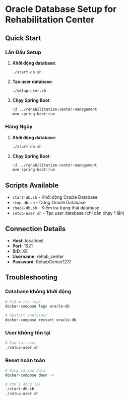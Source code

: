 # Oracle Database Setup for Rehabilitation Center

## Quick Start

### Lần Đầu Setup

1. **Khởi động database**:
   ```bash
   ./start-db.sh
   ```

2. **Tạo user database**:
   ```bash
   ./setup-user.sh
   ```

3. **Chạy Spring Boot**:
   ```bash
   cd ../rehabilitation-center-management
   mvn spring-boot:run
   ```

### Hàng Ngày

1. **Khởi động database**:
   ```bash
   ./start-db.sh
   ```

2. **Chạy Spring Boot**:
   ```bash
   cd ../rehabilitation-center-management
   mvn spring-boot:run
   ```

## Scripts Available

- `start-db.sh` - Khởi động Oracle Database
- `stop-db.sh` - Dừng Oracle Database
- `check-db.sh` - Kiểm tra trạng thái database
- `setup-user.sh` - Tạo user database (chỉ cần chạy 1 lần)

## Connection Details

- **Host**: localhost
- **Port**: 1521
- **SID**: XE
- **Username**: rehab_center
- **Password**: RehabCenter123!

## Troubleshooting

### Database không khởi động
```bash
# Kiểm tra logs
docker-compose logs oracle-db

# Restart container
docker-compose restart oracle-db
```

### User không tồn tại
```bash
# Tạo lại user
./setup-user.sh
```

### Reset hoàn toàn
```bash
# Dừng và xóa data
docker-compose down -v

# Khởi động lại
./start-db.sh
./setup-user.sh
``` 